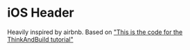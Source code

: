 # iOS Header
Heavily inspired by airbnb.
Based on ["This is the code for the ThinkAndBuild tutorial"](http://www.thinkandbuild.it/implementing-the-twitter-ios-app-ui/) 


